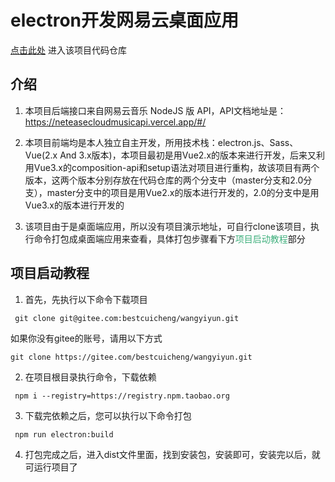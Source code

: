 # electron开发网易云桌面应用 
[点击此处][1]
进入该项目代码仓库

  [1]: https://gitee.com/bestcuicheng/wangyiyun

## 介绍
1. 本项目后端接口来自网易云音乐 NodeJS 版 API，API文档地址是：<https://neteasecloudmusicapi.vercel.app/#/>

2. 本项目前端均是本人独立自主开发，所用技术栈：electron.js、Sass、Vue(2.x And 3.x版本)，本项目最初是用Vue2.x的版本来进行开发，后来又利用Vue3.x的composition-api和setup语法对项目进行重构，故该项目有两个版本，这两个版本分别存放在代码仓库的两个分支中（master分支和2.0分支），master分支中的项目是用Vue2.x的版本进行开发的，2.0的分支中是用Vue3.x的版本进行开发的

3. 该项目由于是桌面端应用，所以没有项目演示地址，可自行clone该项目，执行命令打包成桌面端应用来查看，具体打包步骤看下方<span style="color:#3eaf7c;">项目启动教程</span>部分

## 项目启动教程
  1. 首先，先执行以下命令下载项目
  ```
   git clone git@gitee.com:bestcuicheng/wangyiyun.git
  ```
  如果你没有gitee的账号，请用以下方式
  ```
  git clone https://gitee.com/bestcuicheng/wangyiyun.git
  ```

  2. 在项目根目录执行命令，下载依赖
  ```
   npm i --registry=https://registry.npm.taobao.org
  ```

  3. 下载完依赖之后，您可以执行以下命令打包
  ```
   npm run electron:build
  ```

  4. 打包完成之后，进入dist文件里面，找到安装包，安装即可，安装完以后，就可运行项目了

  <Vssue title="eleWangYiYun" />
    
